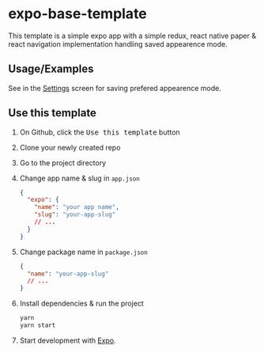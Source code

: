 # expo-base-template

This template is a simple expo app with a simple redux, react native paper & react navigation implementation handling saved appearence mode.

## Usage/Examples

See in the [Settings](src/screens/Settings.tsx) screen for saving prefered appearence mode.

## Use this template

1. On Github, click the <kbd>Use this template</kbd> button
2. Clone your newly created repo
3. Go to the project directory
4. Change app name & slug in `app.json`

   ```json
   {
     "expo": {
       "name": "your app name",
       "slug": "your-app-slug"
       // ...
     }
   }
   ```

5. Change package name in `package.json`

   ```json
   {
     "name": "your-app-slug"
     // ...
   }
   ```

6. Install dependencies & run the project

   ```bash
   yarn
   yarn start
   ```

7. Start development with [Expo](https://docs.expo.dev/).
